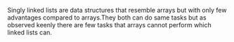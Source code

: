 Singly linked lists are data structures that resemble arrays but with only few advantages compared to arrays.They both can do same tasks but as observed keenly there are few tasks that arrays cannot perform which linked lists can.
